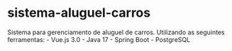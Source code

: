 # sistema-aluguel-carros
Sistema para gerenciamento de aluguel de carros. 
Utilizando as seguintes ferramentas:
    - Vue.js 3.0
    - Java 17
    - Spring Boot
    - PostgreSQL